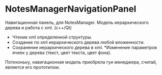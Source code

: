 NotesManagerNavigationPanel
===========================

Навигационная панель, для NotesManager. Модель иерархического дерева и работа с xml. (c++/Qt)

* Чтение xml определенной структуры. 
* Создание по xml иерархического дерева любой вложенности. 
* Сохранение иерархического дерева в xml.
*Изменение параметров ячеек у дерева (текст, цвет текста, цвет фона).

Потихоньку, навигационная модель приобрела гуи менеджера, считай, является его прототипом.